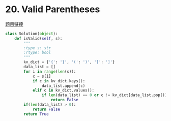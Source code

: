 # 20. Valid Parentheses
[题目链接](https://leetcode.com/problems/valid-parentheses/#/description)

```python
class Solution(object):
    def isValid(self, s):
        """
        :type s: str
        :rtype: bool
        """
        kv_dict = {'{': '}', '(': ')', '[': ']'}
        data_list = []
        for i in range(len(s)):
            c = s[i]
            if c in kv_dict.keys():
                data_list.append(c)
            elif c in kv_dict.values():
                if len(data_list) == 0 or c != kv_dict[data_list.pop()]:
                    return False
        if(len(data_list) > 0):
            return False
        return True
```